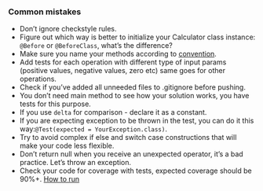 ### Common mistakes

* Don’t ignore checkstyle rules.
* Figure out which way is better to initialize your Calculator class instance: `@Before` or `@BeforeClass`, what’s the difference?
* Make sure you name your methods according to [convention](https://google.github.io/styleguide/javaguide.html#s5.2.3-method-names).
* Add tests for each operation with different type of input params (positive values, negative values, zero etc) same goes for other operations.
* Check if you’ve added all unneeded files to .gitignore before pushing.
* You don’t need main method to see how your solution works, you have tests for this purpose.
* If you use `delta` for comparison - declare it as a constant.
* If you are expecting exception to be thrown in the test, you can do it this way:`@Test(expected = YourException.class)`.
* Try to avoid complex if else and switch case constructions that will make your code less flexible.
* Don’t return null when you receive an unexpected operator, it’s a bad practice. Let’s throw an exception.
* Check your code for coverage with tests, expected coverage should be 90%+. [How to run](https://www.jetbrains.com/help/idea/running-test-with-coverage.html#run-config-with-coverage)
